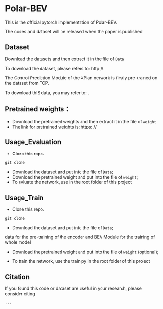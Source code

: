 # Polar-BEV
This is the official pytorch implementation of Polar-BEV.

The codes and dataset will be released when the paper is published.

## Dataset
Download the datasets and then extract it in the file of `Data`

To download the dataset, please refers to: http://

The Control Prediction Module of the XPlan network is firstly pre-trained on the dataset from TCP.

To download thIS data, you may refer to: .

## Pretrained weights：
* Download the pretrained weights and then extract it in the file of `weight`
* The link for pretrained weights is: https: //

## Usage_Evaluation
* Clone this repo.
```
git clone 
```

* Download the dataset and put into the file of `Data`;
* Download the pretrained weight and put into the file of `weight`;
* To evluate the network, use in the root folder of this project


## Usage_Train
* Clone this repo.
```
git clone 
```

* Download the dataset and put into the file of `Data`;

data for the pre-training of the encoder and BEV Module
for the training of whole model

* Download the pretrained weight and put into the file of `weight` (optional);

* To train the network, use the train.py in the root folder of this project

## Citation
If you found this code or dataset are useful in your research, please consider citing
```
...
```

